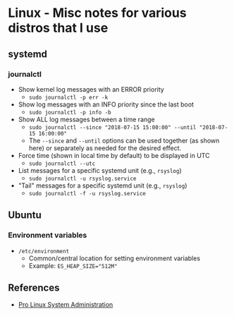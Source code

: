 # Linux - Misc notes for various distros that I use

## systemd

### journalctl

- Show kernel log messages with an ERROR priority
  - `sudo journalctl -p err -k`
- Show log messages with an INFO priority since the last boot
  - `sudo journalctl -p info -b`
- Show ALL log messages between a time range
  - `sudo journalctl --since "2018-07-15 15:00:00" --until "2018-07-15 16:00:00"`
  - The `--since` and `--until` options can be used together (as shown here)
      or separately as needed for the desired effect.
- Force time (shown in local time by default) to be displayed in UTC
  - `sudo journalctl --utc`
- List messages for a specific systemd unit (e.g., `rsyslog`)
  - `sudo journalctl -u rsyslog.service`
- "Tail" messages for a specific systemd unit (e.g., `rsyslog`)
  - `sudo journalctl -f -u rsyslog.service`

## Ubuntu

### Environment variables

- `/etc/environment`
  - Common/central location for setting environment variables
  - Example: ```ES_HEAP_SIZE="512M"```

## References

- [Pro Linux System Administration](https://www.apress.com/us/book/9781484220078)
